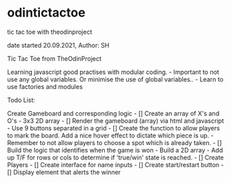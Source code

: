 # odintictactoe
tic tac toe with theodinproject

date started 20.09.2021, Author: SH

Tic Tac Toe from TheOdinProject

Learning javascript good practises with modular coding.
    - Important to not use any global variables. Or minimise the use of global variables..
    - Learn to use factories and modules

Todo List:

Create Gameboard and corresponding logic
    - [] Create an array of X's and O's
        - 3x3 2D array
    - [] Render the gameboard (array) via html and javascript
        - Use 9 buttons separated in a grid
    - [] Create the function to allow players to mark the board. Add a nice hover effect to dictate which piece is up.
        - Remember to not allow players to choose a spot which is already taken.
    - [] Build the logic that identifies when the game is won
        - Build a 2D array
        - Add up T/F for rows or cols to determine if 'true/win' state is reached.
    - [] Create Players
    - [] Create interface for name inputs
    - [] Create start/restart button
    - [] Display element that alerts the winner